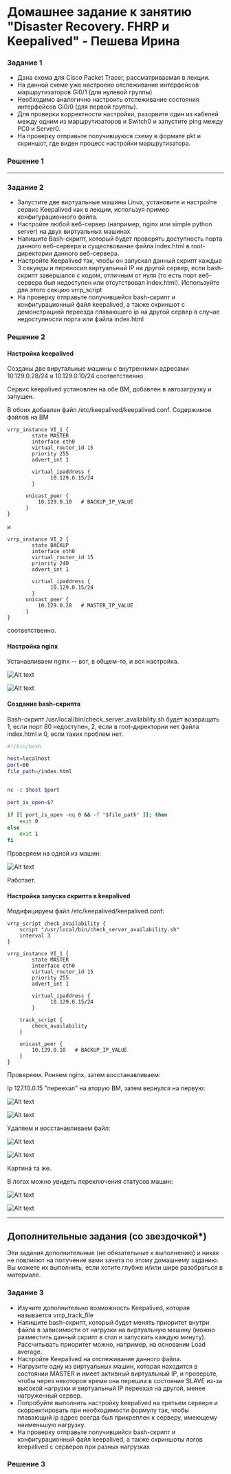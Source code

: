 # Домашнее задание к занятию "Disaster Recovery. FHRP и Keepalived" - Пешева Ирина


### Задание 1
- Дана схема для Cisco Packet Tracer, рассматриваемая в лекции.
- На данной схеме уже настроено отслеживание интерфейсов маршрутизаторов Gi0/1 (для нулевой группы)
- Необходимо аналогично настроить отслеживание состояния интерфейсов Gi0/0 (для первой группы).
- Для проверки корректности настройки, разорвите один из кабелей между одним из маршрутизаторов и Switch0 и запустите ping между PC0 и Server0.
- На проверку отправьте получившуюся схему в формате pkt и скриншот, где виден процесс настройки маршрутизатора.
### Решение 1



---
### Задание 2
- Запустите две виртуальные машины Linux, установите и настройте сервис Keepalived как в лекции, используя пример конфигурационного файла.
- Настройте любой веб-сервер (например, nginx или simple python server) на двух виртуальных машинах
- Напишите Bash-скрипт, который будет проверять доступность порта данного веб-сервера и существование файла index.html в root-директории данного веб-сервера.
- Настройте Keepalived так, чтобы он запускал данный скрипт каждые 3 секунды и переносил виртуальный IP на другой сервер, если bash-скрипт завершался с кодом, отличным от нуля (то есть порт веб-сервера был недоступен или отсутствовал index.html). Используйте для этого секцию vrrp_script
- На проверку отправьте получившейся bash-скрипт и конфигурационный файл keepalived, а также скриншот с демонстрацией переезда плавающего ip на другой сервер в случае недоступности порта или файла index.html
### Решение 2

#### Настройка keepalived

Созданы две вирутальные машины с внутренними адресами 10.129.0.28/24 и 10.129.0.10/24 соответственно.

Сервис keepalived установлен на обе ВМ, добавлен в автозагрузку и запущен. 

В обоих добавлен файл /etc/keepalived/keepalived.conf. Содержимое файлов на ВМ
```
vrrp_instance VI_1 {
        state MASTER
        interface eth0
        virtual_router_id 15
        priority 255
        advert_int 1

        virtual_ipaddress {
              10.129.0.15/24
        }
	
	  unicast_peer {
		  10.129.0.10   # BACKUP_IP_VALUE
	  }
}
```
и
```
vrrp_instance VI_2 {
        state BACKUP
        interface eth0
        virtual_router_id 15
        priority 240
        advert_int 1

        virtual_ipaddress {
              10.129.0.15/24
        }
	  unicast_peer {
		  10.129.0.28   # MASTER_IP_VALUE 
	  }
}
```
соответственно.

#### Настройка nginx

Устанавливаем nginx -- вот, в общем-то, и вся настройка.

![Alt text](img/1.png)

![Alt text](img/2.png)

#### Создание bash-скрипта

Bash-скрипт /usr/local/bin/check_server_availability.sh будет возвращать 1, если порт 80 недоступен, 2, если в root-директории нет файла index.html и 0, если таких проблем нет.

```bash
#!/bin/bash

host=localhost
port=80
file_path=/index.html


nc -z $host $port

port_is_open=$?

if [[ port_is_open -eq 0 && -f "$file_path" ]]; then
    exit 0
else
    exit 1
fi
```

Проверяем на одной из машин:

![Alt text](img/3.png)

Работает.

#### Настройка запуска скрипта в keepalived

Модифицируем файл /etc/keepalived/keepalived.conf:

```
vrrp_script check_availability {
	script "/usr/local/bin/check_server_availability.sh"
	interval 3
}

vrrp_instance VI_1 {
        state MASTER
        interface eth0
        virtual_router_id 15
        priority 255
        advert_int 1

        virtual_ipaddress {
              10.129.0.15/24
        }

	track_script {
		check_availability
	}
	
	unicast_peer {
		10.129.0.10   # BACKUP_IP_VALUE
	}
}
```

Проверяем. Роняем nginx, затем восстанавливаем:


Ip 127.10.0.15 "переехал" на вторую ВМ, затем вернулся на первую:

![Alt text](img/4.png)

![Alt text](img/5.png)

Удаляем и восстанавливаем файл:

![Alt text](img/6.png)

![Alt text](img/7.png)

Картина та же.

В логах можно увидеть переключения статусов машин:

![Alt text](img/8.png)

![Alt text](img/9.png)

---

## Дополнительные задания (со звездочкой*)

Эти задания дополнительные (не обязательные к выполнению) и никак не повлияют на получение вами зачета по этому домашнему заданию. Вы можете их выполнить, если хотите глубже и/или шире разобраться в материале.

### Задание 3
- Изучите дополнительно возможность Keepalived, которая называется vrrp_track_file
- Напишите bash-скрипт, который будет менять приоритет внутри файла в зависимости от нагрузки на виртуальную машину (можно разместить данный скрипт в cron и запускать каждую минуту). Рассчитывать приоритет можно, например, на основании Load average.
- Настройте Keepalived на отслеживание данного файла.
- Нагрузите одну из виртуальных машин, которая находится в состоянии MASTER и имеет активный виртуальный IP, и проверьте, чтобы через некоторое время она перешла в состояние SLAVE из-за высокой нагрузки и виртуальный IP переехал на другой, менее нагруженный сервер.
- Попробуйте выполнить настройку keepalived на третьем сервере и скорректировать при необходимости формулу так, чтобы плавающий ip адрес всегда был прикреплен к серверу, имеющему наименьшую нагрузку.
- На проверку отправьте получившийся bash-скрипт и конфигурационный файл keepalived, а также скриншоты логов keepalived с серверов при разных нагрузках
### Решение 3



